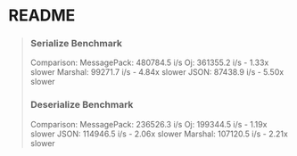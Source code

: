 # README


> ### Serialize Benchmark #########################
> Comparison:
>          MessagePack:   480784.5 i/s
>                   Oj:   361355.2 i/s - 1.33x slower
>              Marshal:    99271.7 i/s - 4.84x slower
>                 JSON:    87438.9 i/s - 5.50x slower
>
> ### Deserialize Benchmark #######################
> Comparison:
>          MessagePack:   236526.3 i/s
>                   Oj:   199344.5 i/s - 1.19x slower
>                 JSON:   114946.5 i/s - 2.06x slower
>              Marshal:   107120.5 i/s - 2.21x slower
